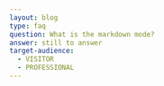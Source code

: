 ```yaml
---
layout: blog
type: faq
question: What is the markdown mode?
answer: still to answer
target-audience:
  - VISITOR
  - PROFESSIONAL
---
```

